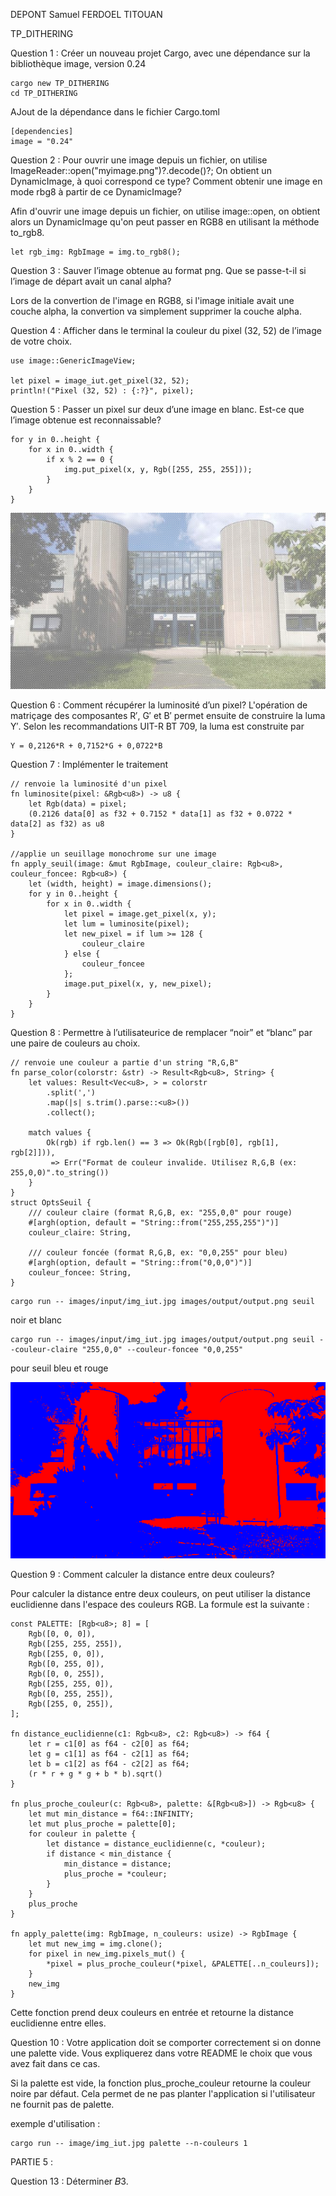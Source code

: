 DEPONT Samuel
FERDOEL TITOUAN

TP_DITHERING

Question 1 : Créer un nouveau projet Cargo, avec une dépendance sur la bibliothèque image, version 0.24

```
cargo new TP_DITHERING
cd TP_DITHERING
```

AJout de la dépendance dans le fichier Cargo.toml

```
[dependencies]
image = "0.24"
```

Question 2 : Pour ouvrir une image depuis un fichier, on utilise ImageReader::open("myimage.png")?.decode()?; On obtient un DynamicImage, à quoi correspond ce type? Comment obtenir une image en mode rbg8 à partir de ce DynamicImage?

Afin d'ouvrir une image depuis un fichier, on utilise image::open, on obtient alors un DynamicImage qu'on peut passer en RGB8 en utilisant la méthode to_rgb8.

```
let rgb_img: RgbImage = img.to_rgb8();
```

Question 3 : Sauver l’image obtenue au format png. Que se passe-t-il si l’image de départ avait un canal alpha?

Lors de la convertion de l'image en RGB8, si l'image initiale avait une couche alpha, la convertion va simplement supprimer la couche alpha.


Question 4 : Afficher dans le terminal la couleur du pixel (32, 52) de l’image de votre choix.

```
use image::GenericImageView;

let pixel = image_iut.get_pixel(32, 52);
println!("Pixel (32, 52) : {:?}", pixel);
```

Question 5 : Passer un pixel sur deux d’une image en blanc. Est-ce que l’image obtenue est reconnaissable?

```
for y in 0..height {
    for x in 0..width {
        if x % 2 == 0 {
            img.put_pixel(x, y, Rgb([255, 255, 255]));
        }
    }
}
```

![Image](./image/output_white.png)

Question 6 : Comment récupérer la luminosité d’un pixel?
    L'opération de matriçage des composantes R′, G′ et B′ permet ensuite de construire la luma Y′. 
    Selon les recommandations UIT-R BT 709, la luma est construite par

    Y = 0,2126*R + 0,7152*G + 0,0722*B 

Question 7 : Implémenter le traitement

```
// renvoie la luminosité d'un pixel
fn luminosite(pixel: &Rgb<u8>) -> u8 {
    let Rgb(data) = pixel;
    (0.2126 data[0] as f32 + 0.7152 * data[1] as f32 + 0.0722 * data[2] as f32) as u8
}

//applie un seuillage monochrome sur une image
fn apply_seuil(image: &mut RgbImage, couleur_claire: Rgb<u8>, couleur_foncee: Rgb<u8>) {
    let (width, height) = image.dimensions();
    for y in 0..height {
        for x in 0..width {
            let pixel = image.get_pixel(x, y);
            let lum = luminosite(pixel);
            let new_pixel = if lum >= 128 {
                couleur_claire
            } else {
                couleur_foncee
            };
            image.put_pixel(x, y, new_pixel);
        }
    }
} 
```

Question 8 :  Permettre à l’utilisateurice de remplacer “noir” et “blanc” par une paire de couleurs au choix.

```
// renvoie une couleur a partie d'un string "R,G,B"
fn parse_color(colorstr: &str) -> Result<Rgb<u8>, String> {
    let values: Result<Vec<u8>, > = colorstr
        .split(',')
        .map(|s| s.trim().parse::<u8>())
        .collect();

    match values {
        Ok(rgb) if rgb.len() == 3 => Ok(Rgb([rgb[0], rgb[1], rgb[2]])),
         => Err("Format de couleur invalide. Utilisez R,G,B (ex: 255,0,0)".to_string())
    }
}
struct OptsSeuil {
    /// couleur claire (format R,G,B, ex: "255,0,0" pour rouge)
    #[argh(option, default = "String::from("255,255,255")")]
    couleur_claire: String,

    /// couleur foncée (format R,G,B, ex: "0,0,255" pour bleu)
    #[argh(option, default = "String::from("0,0,0")")]
    couleur_foncee: String,
}
```
```
cargo run -- images/input/img_iut.jpg images/output/output.png seuil
```
 noir et blanc

```
cargo run -- images/input/img_iut.jpg images/output/output.png seuil --couleur-claire "255,0,0" --couleur-foncee "0,0,255"
```


pour seuil bleu et rouge

![Image Rouge](./image/output_rouge.png)


Question 9 : Comment calculer la distance entre deux couleurs?

Pour calculer la distance entre deux couleurs, on peut utiliser la distance euclidienne dans l'espace des couleurs RGB. La formule est la suivante :

```
const PALETTE: [Rgb<u8>; 8] = [
    Rgb([0, 0, 0]),
    Rgb([255, 255, 255]),
    Rgb([255, 0, 0]),
    Rgb([0, 255, 0]),
    Rgb([0, 0, 255]),
    Rgb([255, 255, 0]),
    Rgb([0, 255, 255]),
    Rgb([255, 0, 255]),
];

fn distance_euclidienne(c1: Rgb<u8>, c2: Rgb<u8>) -> f64 {
    let r = c1[0] as f64 - c2[0] as f64;
    let g = c1[1] as f64 - c2[1] as f64;
    let b = c1[2] as f64 - c2[2] as f64;
    (r * r + g * g + b * b).sqrt()
}

fn plus_proche_couleur(c: Rgb<u8>, palette: &[Rgb<u8>]) -> Rgb<u8> {
    let mut min_distance = f64::INFINITY;
    let mut plus_proche = palette[0];
    for couleur in palette {
        let distance = distance_euclidienne(c, *couleur);
        if distance < min_distance {
            min_distance = distance;
            plus_proche = *couleur;
        }
    }
    plus_proche
}

fn apply_palette(img: RgbImage, n_couleurs: usize) -> RgbImage {
    let mut new_img = img.clone();
    for pixel in new_img.pixels_mut() {
        *pixel = plus_proche_couleur(*pixel, &PALETTE[..n_couleurs]);
    }
    new_img
}
```

Cette fonction prend deux couleurs en entrée et retourne la distance euclidienne entre elles.

Question 10 : Votre application doit se comporter correctement si on donne une palette vide. Vous
expliquerez dans votre README le choix que vous avez fait dans ce cas.

Si la palette est vide, la fonction plus_proche_couleur retourne la couleur noire par défaut. Cela permet de ne pas planter l'application si l'utilisateur ne fournit pas de palette.

exemple d'utilisation :

```
cargo run -- image/img_iut.jpg palette --n-couleurs 1
```

PARTIE 5 : 

Question 13 : Déterminer 𝐵3.
